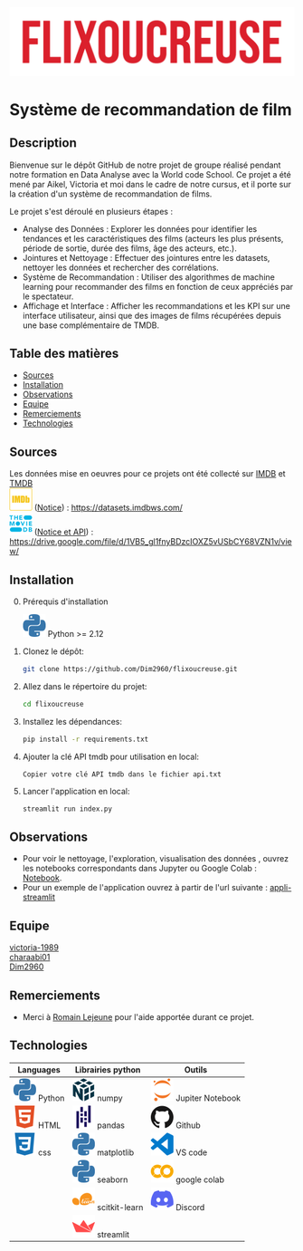 ![Flixoucreuse](https://github.com/Dim2960/flixoucreuse/blob/main/img/Flixoucreuse.png)
# Système de recommandation de film 

## Description
Bienvenue sur le dépôt GitHub de notre projet de groupe réalisé pendant notre formation en Data Analyse avec la World code School. Ce projet a été mené par Aikel, Victoria et moi dans le cadre de notre cursus, et il porte sur la création d'un système de recommandation de films.

Le projet s'est déroulé en plusieurs étapes :

* Analyse des Données : Explorer les données pour identifier les tendances et les caractéristiques des films (acteurs les plus présents, période de sortie, durée des films, âge des acteurs, etc.).
* Jointures et Nettoyage : Effectuer des jointures entre les datasets, nettoyer les données et rechercher des corrélations.
* Système de Recommandation : Utiliser des algorithmes de machine learning pour recommander des films en fonction de ceux appréciés par le spectateur.
* Affichage et Interface : Afficher les recommandations et les KPI sur une interface utilisateur, ainsi que des images de films récupérées depuis une base complémentaire de TMDB.


## Table des matières
- [Sources](#sources)
- [Installation](#installation)
- [Observations](#observations)
- [Equipe](#equipe)
- [Remerciements](#remerciements)
- [Technologies](#technologies)

## Sources
Les données mise en oeuvres pour ce projets ont été collecté sur [IMDB](https://www.imdb.com/) et [TMDB](https://www.themoviedb.org/)      
![imdb](img/imdb-color.svg) ([Notice](https://developer.imdb.com/non-commercial-datasets/)) :  https://datasets.imdbws.com/  
![tmdb](img/themoviedatabase-color.svg) ([Notice et API](https://developer.themoviedb.org/docs/image-basics/)) : https://drive.google.com/file/d/1VB5_gl1fnyBDzcIOXZ5vUSbCY68VZN1v/view/

## Installation
0. Prérequis d'installation
    
    ![Flixoucreuse](img/python-color.svg) Python >= 2.12
    
1. Clonez le dépôt:
    ```sh
    git clone https://github.com/Dim2960/flixoucreuse.git
    ```
2. Allez dans le répertoire du projet:
    ```sh
    cd flixoucreuse
    ```
3. Installez les dépendances:
    ```sh
    pip install -r requirements.txt
    ```
4. Ajouter la clé API tmdb pour utilisation en local:  
    ```
    Copier votre clé API tmdb dans le fichier api.txt
    ```
5. Lancer l'application en local:
    ```sh
    streamlit run index.py
    ```
    
## Observations

* Pour voir le nettoyage, l'exploration, visualisation des données , ouvrez les notebooks correspondants dans Jupyter ou Google Colab : [Notebook](https://github.com/Dim2960/flixoucreuse/exploration_visualisation).
* Pour un exemple de l'application ouvrez à partir de l'url suivante : [appli-streamlit](https://flixoucreuse.streamlit.app/)

## Equipe

[victoria-1989](https://github.com/victoria-1989)  
[charaabi01](https://github.com/charaabi01)  
[Dim2960](https://github.com/Dim2960)

## Remerciements

- Merci à [Romain Lejeune](https://github.com/Vaelastraszz) pour l'aide apportée durant ce projet.

## Technologies
| Languages | Librairies python | Outils |
|-----------|------------------|--------|
| ![python](img/python-color.svg) Python | ![numpy](img/numpy-color.svg) numpy | ![jupiter](img/jupyter-color.svg) Jupiter Notebook |
| ![html](img/html5-color.svg) HTML | ![pandas](img/pandas-color.svg) pandas | ![github](img/github-color.svg) Github |
| ![css](img/css3-color.svg) css | ![matplotlib](img/python-color.svg) matplotlib | ![vscode](img/visualstudiocode-color.svg) VS code |
| | ![seaborn](img/python-color.svg) seaborn | ![colab](img/googlecolab-color.svg) google colab |
| | ![scikit-learn](img/scikitlearn-color.svg) scitkit-learn | ![discord](img/discord-color.svg) Discord |
| | ![streamlit](img/streamlit-color.svg) streamlit | |
